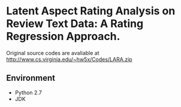 # Latent Aspect Rating Analysis on Review Text Data: A Rating Regression Approach.
Original source codes are avaliable at http://www.cs.virginia.edu/~hw5x/Codes/LARA.zip

## Environment
* Python 2.7
* JDK
